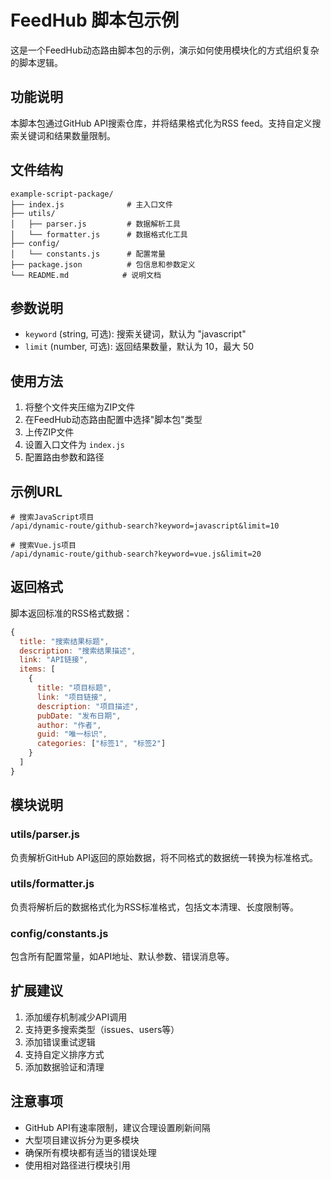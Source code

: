 # FeedHub 脚本包示例

这是一个FeedHub动态路由脚本包的示例，演示如何使用模块化的方式组织复杂的脚本逻辑。

## 功能说明

本脚本包通过GitHub API搜索仓库，并将结果格式化为RSS feed。支持自定义搜索关键词和结果数量限制。

## 文件结构

```
example-script-package/
├── index.js              # 主入口文件
├── utils/
│   ├── parser.js         # 数据解析工具
│   └── formatter.js      # 数据格式化工具
├── config/
│   └── constants.js      # 配置常量
├── package.json          # 包信息和参数定义
└── README.md            # 说明文档
```

## 参数说明

- `keyword` (string, 可选): 搜索关键词，默认为 "javascript"
- `limit` (number, 可选): 返回结果数量，默认为 10，最大 50

## 使用方法

1. 将整个文件夹压缩为ZIP文件
2. 在FeedHub动态路由配置中选择"脚本包"类型
3. 上传ZIP文件
4. 设置入口文件为 `index.js`
5. 配置路由参数和路径

## 示例URL

```
# 搜索JavaScript项目
/api/dynamic-route/github-search?keyword=javascript&limit=10

# 搜索Vue.js项目
/api/dynamic-route/github-search?keyword=vue.js&limit=20
```

## 返回格式

脚本返回标准的RSS格式数据：

```javascript
{
  title: "搜索结果标题",
  description: "搜索结果描述",
  link: "API链接",
  items: [
    {
      title: "项目标题",
      link: "项目链接",
      description: "项目描述",
      pubDate: "发布日期",
      author: "作者",
      guid: "唯一标识",
      categories: ["标签1", "标签2"]
    }
  ]
}
```

## 模块说明

### utils/parser.js
负责解析GitHub API返回的原始数据，将不同格式的数据统一转换为标准格式。

### utils/formatter.js
负责将解析后的数据格式化为RSS标准格式，包括文本清理、长度限制等。

### config/constants.js
包含所有配置常量，如API地址、默认参数、错误消息等。

## 扩展建议

1. 添加缓存机制减少API调用
2. 支持更多搜索类型（issues、users等）
3. 添加错误重试逻辑
4. 支持自定义排序方式
5. 添加数据验证和清理

## 注意事项

- GitHub API有速率限制，建议合理设置刷新间隔
- 大型项目建议拆分为更多模块
- 确保所有模块都有适当的错误处理
- 使用相对路径进行模块引用
